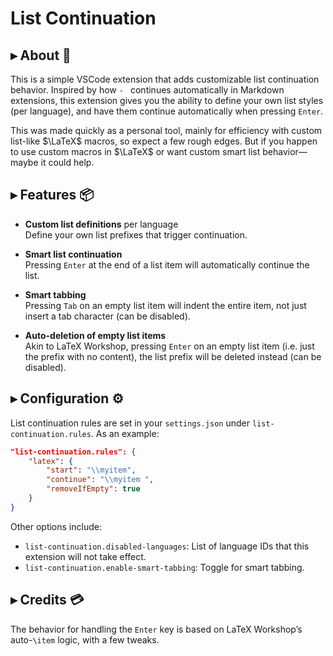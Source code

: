 # List Continuation

## ▸ About 📖

This is a simple VSCode extension that adds customizable list continuation behavior. Inspired by how `- ` continues automatically in Markdown extensions, this extension gives you the ability to define your own list styles (per language), and have them continue automatically when pressing `Enter`.

This was made quickly as a personal tool, mainly for efficiency with custom list-like $\LaTeX$ macros, so expect a few rough edges. But if you happen to use custom macros in $\LaTeX$ or want custom smart list behavior—maybe it could help.

## ▸ Features 📦

- **Custom list definitions** per language  
  Define your own list prefixes that trigger continuation.

- **Smart list continuation**  
  Pressing `Enter` at the end of a list item will automatically continue the list.

- **Smart tabbing**  
  Pressing `Tab` on an empty list item will indent the entire item, not just insert a tab character (can be disabled).

- **Auto-deletion of empty list items**  
  Akin to LaTeX Workshop, pressing `Enter` on an empty list item (i.e. just the prefix with no content), the list prefix will be deleted instead (can be disabled).

## ▸ Configuration ⚙️

List continuation rules are set in your `settings.json` under `list-continuation.rules`. As an example:

```json
"list-continuation.rules": {
    "latex": {
        "start": "\\myitem",
        "continue": "\\myitem ",
        "removeIfEmpty": true
    }
}
```

Other options include:
- `list-continuation.disabled-languages`: List of language IDs that this extension will not take effect.
- `list-continuation.enable-smart-tabbing`: Toggle for smart tabbing.

## ▸ Credits 💳

The behavior for handling the `Enter` key is based on LaTeX Workshop’s auto-`\item` logic, with a few tweaks.